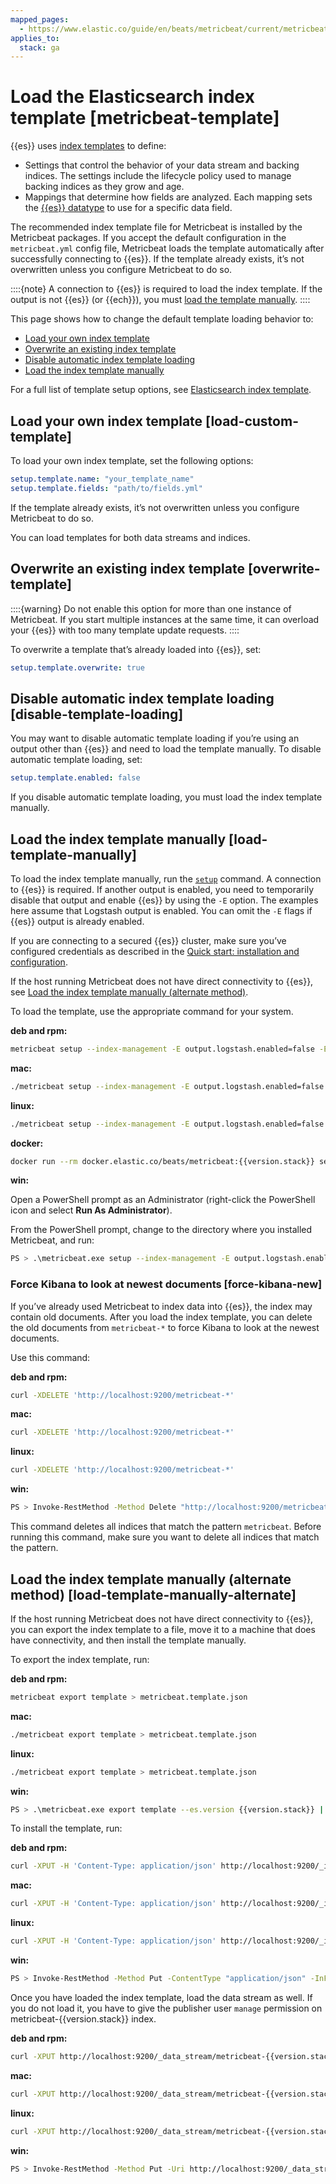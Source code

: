 ```yaml
---
mapped_pages:
  - https://www.elastic.co/guide/en/beats/metricbeat/current/metricbeat-template.html
applies_to:
  stack: ga
---
```


# Load the Elasticsearch index template [metricbeat-template]

{{es}} uses [index templates](docs-content://manage-data/data-store/templates.md) to define:

* Settings that control the behavior of your data stream and backing indices. The settings include the lifecycle policy used to manage backing indices as they grow and age.
* Mappings that determine how fields are analyzed. Each mapping sets the [{{es}} datatype](elasticsearch://reference/elasticsearch/mapping-reference/field-data-types.md) to use for a specific data field.

The recommended index template file for Metricbeat is installed by the Metricbeat packages. If you accept the default configuration in the `metricbeat.yml` config file, Metricbeat loads the template automatically after successfully connecting to {{es}}. If the template already exists, it’s not overwritten unless you configure Metricbeat to do so.

::::{note}
A connection to {{es}} is required to load the index template. If the output is not {{es}} (or {{ech}}), you must [load the template manually](#load-template-manually).
::::


This page shows how to change the default template loading behavior to:

* [Load your own index template](#load-custom-template)
* [Overwrite an existing index template](#overwrite-template)
* [Disable automatic index template loading](#disable-template-loading)
* [Load the index template manually](#load-template-manually)

For a full list of template setup options, see [Elasticsearch index template](/reference/metricbeat/configuration-template.md).


## Load your own index template [load-custom-template]

To load your own index template, set the following options:

```yaml
setup.template.name: "your_template_name"
setup.template.fields: "path/to/fields.yml"
```

If the template already exists, it’s not overwritten unless you configure Metricbeat to do so.

You can load templates for both data streams and indices.


## Overwrite an existing index template [overwrite-template]

::::{warning}
Do not enable this option for more than one instance of Metricbeat. If you start multiple instances at the same time, it can overload your {{es}} with too many template update requests.
::::


To overwrite a template that’s already loaded into {{es}}, set:

```yaml
setup.template.overwrite: true
```


## Disable automatic index template loading [disable-template-loading]

You may want to disable automatic template loading if you’re using an output other than {{es}} and need to load the template manually. To disable automatic template loading, set:

```yaml
setup.template.enabled: false
```

If you disable automatic template loading, you must load the index template manually.


## Load the index template manually [load-template-manually]

To load the index template manually, run the [`setup`](/reference/metricbeat/command-line-options.md#setup-command) command. A connection to {{es}} is required.  If another output is enabled, you need to temporarily disable that output and enable {{es}} by using the `-E` option. The examples here assume that Logstash output is enabled. You can omit the `-E` flags if {{es}} output is already enabled.

If you are connecting to a secured {{es}} cluster, make sure you’ve configured credentials as described in the [Quick start: installation and configuration](/reference/metricbeat/metricbeat-installation-configuration.md).

If the host running Metricbeat does not have direct connectivity to {{es}}, see [Load the index template manually (alternate method)](#load-template-manually-alternate).

To load the template, use the appropriate command for your system.

**deb and rpm:**

```sh
metricbeat setup --index-management -E output.logstash.enabled=false -E 'output.elasticsearch.hosts=["localhost:9200"]'
```

**mac:**

```sh
./metricbeat setup --index-management -E output.logstash.enabled=false -E 'output.elasticsearch.hosts=["localhost:9200"]'
```

**linux:**

```sh
./metricbeat setup --index-management -E output.logstash.enabled=false -E 'output.elasticsearch.hosts=["localhost:9200"]'
```

**docker:**

```sh subs=true
docker run --rm docker.elastic.co/beats/metricbeat:{{version.stack}} setup --index-management -E output.logstash.enabled=false -E 'output.elasticsearch.hosts=["localhost:9200"]'
```

**win:**

Open a PowerShell prompt as an Administrator (right-click the PowerShell icon and select **Run As Administrator**).

From the PowerShell prompt, change to the directory where you installed Metricbeat, and run:

```sh
PS > .\metricbeat.exe setup --index-management -E output.logstash.enabled=false -E 'output.elasticsearch.hosts=["localhost:9200"]'
```


### Force Kibana to look at newest documents [force-kibana-new]

If you’ve already used Metricbeat to index data into {{es}}, the index may contain old documents. After you load the index template, you can delete the old documents from `metricbeat-*` to force Kibana to look at the newest documents.

Use this command:

**deb and rpm:**

```sh
curl -XDELETE 'http://localhost:9200/metricbeat-*'
```

**mac:**

```sh
curl -XDELETE 'http://localhost:9200/metricbeat-*'
```

**linux:**

```sh
curl -XDELETE 'http://localhost:9200/metricbeat-*'
```

**win:**

```sh
PS > Invoke-RestMethod -Method Delete "http://localhost:9200/metricbeat-*"
```

This command deletes all indices that match the pattern `metricbeat`. Before running this command, make sure you want to delete all indices that match the pattern.


## Load the index template manually (alternate method) [load-template-manually-alternate]

If the host running Metricbeat does not have direct connectivity to {{es}}, you can export the index template to a file, move it to a machine that does have connectivity, and then install the template manually.

To export the index template, run:

**deb and rpm:**

```sh
metricbeat export template > metricbeat.template.json
```

**mac:**

```sh
./metricbeat export template > metricbeat.template.json
```

**linux:**

```sh
./metricbeat export template > metricbeat.template.json
```

**win:**

```sh subs=true
PS > .\metricbeat.exe export template --es.version {{version.stack}} | Out-File -Encoding UTF8 metricbeat.template.json
```

To install the template, run:

**deb and rpm:**

```sh subs=true
curl -XPUT -H 'Content-Type: application/json' http://localhost:9200/_index_template/metricbeat-{{version.stack}} -d@metricbeat.template.json
```

**mac:**

```sh subs=true
curl -XPUT -H 'Content-Type: application/json' http://localhost:9200/_index_template/metricbeat-{{version.stack}} -d@metricbeat.template.json
```

**linux:**

```sh subs=true
curl -XPUT -H 'Content-Type: application/json' http://localhost:9200/_index_template/metricbeat-{{version.stack}} -d@metricbeat.template.json
```

**win:**

```sh subs=true
PS > Invoke-RestMethod -Method Put -ContentType "application/json" -InFile metricbeat.template.json -Uri http://localhost:9200/_index_template/metricbeat-{{version.stack}}
```

Once you have loaded the index template, load the data stream as well. If you do not load it, you have to give the publisher user `manage` permission on metricbeat-{{version.stack}} index.

**deb and rpm:**

```sh subs=true
curl -XPUT http://localhost:9200/_data_stream/metricbeat-{{version.stack}}
```

**mac:**

```sh subs=true
curl -XPUT http://localhost:9200/_data_stream/metricbeat-{{version.stack}}
```

**linux:**

```sh subs=true
curl -XPUT http://localhost:9200/_data_stream/metricbeat-{{version.stack}}
```

**win:**

```sh subs=true
PS > Invoke-RestMethod -Method Put -Uri http://localhost:9200/_data_stream/metricbeat-{{version.stack}}
```

